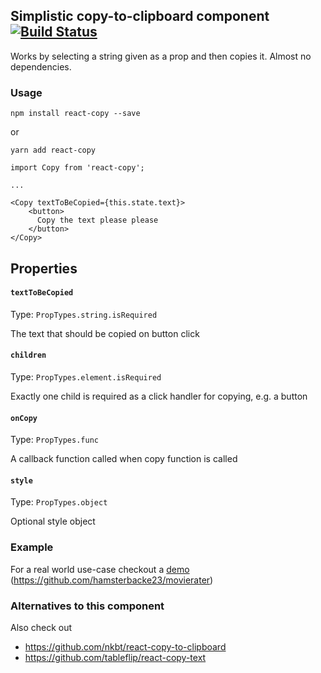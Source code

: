 ## Simplistic copy-to-clipboard component [![Build Status](https://travis-ci.org/hamsterbacke23/react-copy.svg?branch=master)](https://travis-ci.org/hamsterbacke23/react-copy)
Works by selecting a string given as a prop and then copies it. Almost no dependencies.
### Usage
```
npm install react-copy --save
```

or

```
yarn add react-copy
```
```
import Copy from 'react-copy';

...

<Copy textToBeCopied={this.state.text}>
    <button>
      Copy the text please please
    </button>
</Copy>
```

## Properties

#### `textToBeCopied`

Type: `PropTypes.string.isRequired`

The text that should be copied on button click

#### `children`

Type: `PropTypes.element.isRequired`

Exactly one child is required as a click handler for copying, e.g. a button

#### `onCopy`

Type: `PropTypes.func`

A callback function called when copy function is called

#### `style`

Type: `PropTypes.object`

Optional style object


### Example
For a real world use-case checkout a [demo](https://hamsterbacke23.github.io/movierater/#Taxi%20Driver)  (https://github.com/hamsterbacke23/movierater)

### Alternatives to this component
Also check out
- https://github.com/nkbt/react-copy-to-clipboard
- https://github.com/tableflip/react-copy-text

